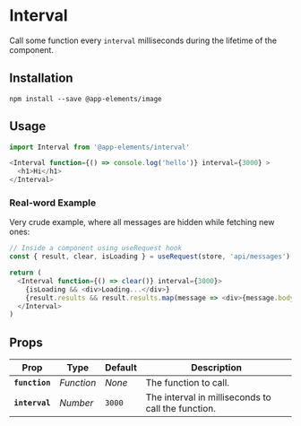 # Interval

Call some function every `interval` milliseconds during the lifetime of the component.

## Installation

`npm install --save @app-elements/image`

## Usage

```javascript
import Interval from '@app-elements/interval'

<Interval function={() => console.log('hello')} interval={3000} >
  <h1>Hi</h1>
</Interval>
```

### Real-word Example

Very crude example, where all messages are hidden while fetching new ones:

```javascript
// Inside a component using useRequest hook
const { result, clear, isLoading } = useRequest(store, 'api/messages')

return (
  <Interval function={() => clear()} interval={3000}>
    {isLoading && <div>Loading...</div>}
    {result.results && result.results.map(message => <div>{message.body}</div>)}
  </Interval>
)
```

## Props

| Prop                   | Type        | Default    | Description         |
|------------------------|-------------|------------|---------------------|
| **`function`**         | _Function_  | _None_     | The function to call.
| **`interval`**         | _Number_    | `3000`     | The interval in milliseconds to call the function.
